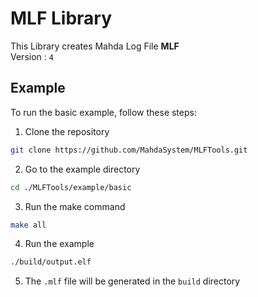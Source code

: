 # MLF Library
This Library creates Mahda Log File **MLF** \
Version : `4`

## Example
To run the basic example, follow these steps:
  1. Clone the repository
```bash
git clone https://github.com/MahdaSystem/MLFTools.git
```
  2. Go to the example directory
```bash
cd ./MLFTools/example/basic
```
  3. Run the make command
```bash
make all
```
  4. Run the example
```bash
./build/output.elf
```
  5. The `.mlf` file will be generated in the `build` directory
